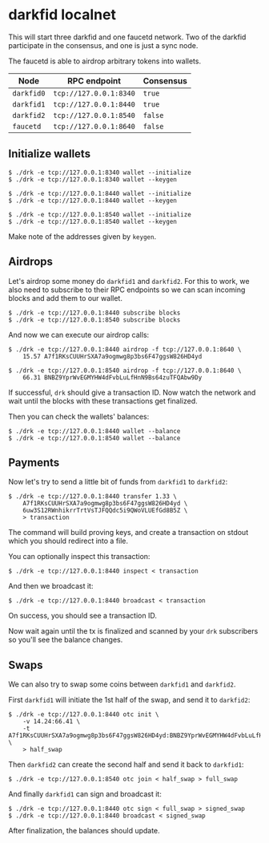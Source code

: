 darkfid localnet
================

This will start three darkfid and one faucetd network. Two of the
darkfid participate in the consensus, and one is just a sync node.

The faucetd is able to airdrop arbitrary tokens into wallets.

|   Node     |     RPC endpoint       | Consensus |
|------------|------------------------|-----------|
| `darkfid0` | `tcp://127.0.0.1:8340` |  `true`   |
| `darkfid1` | `tcp://127.0.0.1:8440` |  `true`   |
| `darkfid2` | `tcp://127.0.0.1:8540` |  `false`  |
| `faucetd`  | `tcp://127.0.0.1:8640` |  `false`  |

## Initialize wallets

```
$ ./drk -e tcp://127.0.0.1:8340 wallet --initialize
$ ./drk -e tcp://127.0.0.1:8340 wallet --keygen

$ ./drk -e tcp://127.0.0.1:8440 wallet --initialize
$ ./drk -e tcp://127.0.0.1:8440 wallet --keygen

$ ./drk -e tcp://127.0.0.1:8540 wallet --initialize
$ ./drk -e tcp://127.0.0.1:8540 wallet --keygen
```

Make note of the addresses given by `keygen`.

## Airdrops

Let's airdrop some money do `darkfid1` and `darkfid2`. For this to
work, we also need to subscribe to their RPC endpoints so we can scan
incoming blocks and add them to our wallet.

```
$ ./drk -e tcp://127.0.0.1:8440 subscribe blocks
$ ./drk -e tcp://127.0.0.1:8540 subscribe blocks
```

And now we can execute our airdrop calls:

```
$ ./drk -e tcp://127.0.0.1:8440 airdrop -f tcp://127.0.0.1:8640 \
    15.57 A7f1RKsCUUHrSXA7a9ogmwg8p3bs6F47ggsW826HD4yd

$ ./drk -e tcp://127.0.0.1:8540 airdrop -f tcp://127.0.0.1:8640 \
    66.31 BNBZ9YprWvEGMYHW4dFvbLuLfHnN9Bs64zuTFQAbw9Dy
```

If successful, `drk` should give a transaction ID. Now watch the
network and wait until the blocks with these transactions get
finalized.

Then you can check the wallets' balances:

```
$ ./drk -e tcp://127.0.0.1:8440 wallet --balance
$ ./drk -e tcp://127.0.0.1:8540 wallet --balance
```

## Payments

Now let's try to send a little bit of funds from `darkfid1` to
`darkfid2`:

```
$ ./drk -e tcp://127.0.0.1:8440 transfer 1.33 \
    A7f1RKsCUUHrSXA7a9ogmwg8p3bs6F47ggsW826HD4yd \
    6uw3S12RWnhikrrTrtVsTJFQQdc5i9QWoVLUEfGd8B5Z \
    > transaction
```

The command will build proving keys, and create a transaction on
stdout which you should redirect into a file.

You can optionally inspect this transaction:

```
$ ./drk -e tcp://127.0.0.1:8440 inspect < transaction
```

And then we broadcast it:

```
$ ./drk -e tcp://127.0.0.1:8440 broadcast < transaction
```

On success, you should see a transaction ID.

Now wait again until the tx is finalized and scanned by your `drk`
subscribers so you'll see the balance changes.


## Swaps

We can also try to swap some coins between `darkfid1` and `darkfid2`.

First `darkfid1` will initiate the 1st half of the swap, and send it
to `darkfid2`:

```
$ ./drk -e tcp://127.0.0.1:8440 otc init \
    -v 14.24:66.41 \
    -t A7f1RKsCUUHrSXA7a9ogmwg8p3bs6F47ggsW826HD4yd:BNBZ9YprWvEGMYHW4dFvbLuLfHnN9Bs64zuTFQAbw9Dy \
    > half_swap
```

Then `darkfid2` can create the second half and send it back to
`darkfid1`:

```
$ ./drk -e tcp://127.0.0.1:8540 otc join < half_swap > full_swap
```

And finally `darkfid1` can sign and broadcast it:

```
$ ./drk -e tcp://127.0.0.1:8440 otc sign < full_swap > signed_swap
$ ./drk -e tcp://127.0.0.1:8440 broadcast < signed_swap
```

After finalization, the balances should update.
